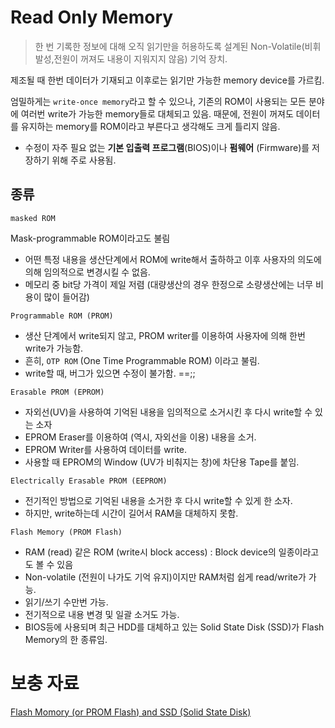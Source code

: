 # Read Only Memory 

> 한 번 기록한 정보에 대해 오직 읽기만을 허용하도록 설계된 Non-Volatile(비휘발성,전원이 꺼져도 내용이 지워지지 않음) 기억 장치.

제조될 때 한번 데이터가 기재되고 이후로는 읽기만 가능한 memory device를 가르킴.

엄밀하게는 `write-once memory`라고 할 수 있으나, 기존의 ROM이 사용되는 모든 분야에 여러번 write가 가능한 memory들로 대체되고 있음. 
때문에, 전원이 꺼져도 데이터를 유지하는 memory를 ROM이라고 부른다고 생각해도 크게 틀리지 않음.

* 수정이 자주 필요 없는 **기본 입출력 프로그램**(BIOS)이나 **펌웨어** (Firmware)를 저장하기 위해  주로 사용됨.


## 종류

`masked ROM` 

Mask-programmable ROM이라고도 불림

* 어떤 특정 내용을 생산단계에서 ROM에 write해서 출하하고 이후 사용자의 의도에 의해 임의적으로 변경시킬 수 없음. 
* 메모리 중 bit당 가격이 제일 저렴 (대량생산의 경우 한정으로 소량생산에는 너무 비용이 많이 들어감)

`Programmable ROM (PROM)`

* 생산 단계에서 write되지 않고, PROM writer를 이용하여 사용자에 의해 한번 write가 가능함.
* 흔히, `OTP ROM` (One Time Programmable ROM) 이라고 불림.
* write할 때, 버그가 있으면 수정이 불가함. ==;;

`Erasable PROM (EPROM)`

* 자외선(UV)을 사용하여 기억된 내용을 임의적으로 소거시킨 후 다시 write할 수 있는 소자
* EPROM Eraser를 이용하여 (역시, 자외선을 이용) 내용을 소거.
* EPROM Writer를 사용하여 데이터를 write. 
* 사용할 때 EPROM의 Window (UV가 비춰지는 창)에 차단용 Tape를 붙임.

`Electrically Erasable PROM (EEPROM)`

* 전기적인 방법으로 기억된 내용을 소거한 후 다시 write할 수 있게 한 소자.
* 하지만, write하는데 시간이 길어서 RAM을 대체하지 못함.

`Flash Memory (PROM Flash)`

* RAM (read) 같은 ROM (write시 block access) : Block device의 일종이라고도 볼 수 있음
* Non-volatile (전원이 나가도 기억 유지)이지만 RAM처럼 쉽게 read/write가 가능.
* 읽기/쓰기 수만번 가능.
* 전기적으로 내용 변경 및 일괄 소거도 가능.
* BIOS등에 사용되며 최근 HDD를 대체하고 있는 Solid State Disk (SSD)가 Flash Memory의 한 종류임.

# 보충 자료

[Flash Momory (or PROM Flash) and SSD (Solid State Disk)](https://dsaint31.tistory.com/entry/CS-Flash-Momory-or-PROM-Flash-and-SSD-Solid-State-Disk)


